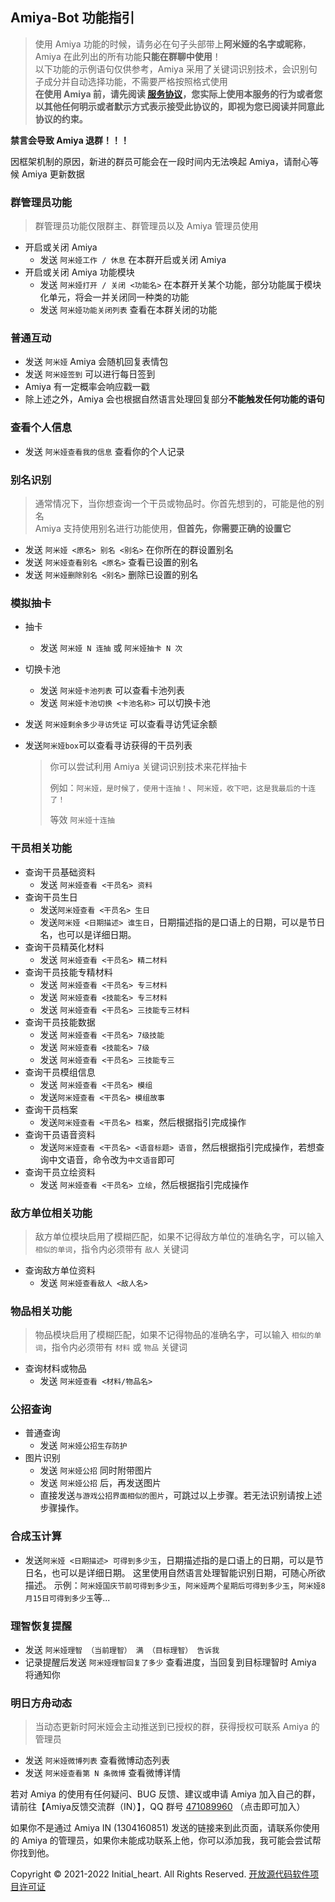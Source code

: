 ## Amiya-Bot 功能指引

> 使用 Amiya 功能的时候，请务必在句子头部带上**阿米娅的名字或昵称**，Amiya 在此列出的所有功能**只能在群聊中使用**！  
> 以下功能的示例语句仅供参考，Amiya 采用了关键词识别技术，会识别句子成分并自动选择功能，不需要严格按照格式使用  
> **在使用 Amiya 前，请先阅读 [服务协议](https://initeula.amiya.cn/)，您实际上使用本服务的行为或者您以其他任何明示或者默示方式表示接受此协议的，即视为您已阅读并同意此协议的约束。**

**禁言会导致 Amiya 退群！！！**

因框架机制的原因，新进的群员可能会在一段时间内无法唤起 Amiya，请耐心等候 Amiya 更新数据

### 群管理员功能

> 群管理员功能仅限群主、群管理员以及 Amiya 管理员使用

- 开启或关闭 Amiya
    - 发送 `阿米娅工作 / 休息` 在本群开启或关闭 Amiya
- 开启或关闭 Amiya 功能模块
    - 发送 `阿米娅打开 / 关闭 <功能名>` 在本群开关某个功能，部分功能属于模块化单元，将会一并关闭同一种类的功能
    - 发送 `阿米娅功能关闭列表` 查看在本群关闭的功能

### 普通互动

- 发送 `阿米娅` Amiya 会随机回复表情包
- 发送 `阿米娅签到` 可以进行每日签到
- Amiya 有一定概率会响应戳一戳
- 除上述之外，Amiya 会也根据自然语言处理回复部分**不能触发任何功能的语句**

### 查看个人信息

- 发送 `阿米娅查看我的信息` 查看你的个人记录

### 别名识别

> 通常情况下，当你想查询一个干员或物品时。你首先想到的，可能是他的别名<br>
> Amiya 支持使用别名进行功能使用，**但首先，你需要正确的设置它**

- 发送 `阿米娅 <原名> 别名 <别名>` 在你所在的群设置别名
- 发送 `阿米娅查看别名 <原名>` 查看已设置的别名
- 发送 `阿米娅删除别名 <别名>` 删除已设置的别名

### 模拟抽卡

- 抽卡
    - 发送 `阿米娅 N 连抽` 或 `阿米娅抽卡 N 次`
    
- 切换卡池
    - 发送 `阿米娅卡池列表` 可以查看卡池列表
    - 发送 `阿米娅卡池切换 <卡池名称>` 可以切换卡池
    
- 发送 `阿米娅剩余多少寻访凭证` 可以查看寻访凭证余额
- 发送`阿米娅box`可以查看寻访获得的干员列表

    > 你可以尝试利用 Amiya 关键词识别技术来花样抽卡
    >
    > 例如：`阿米娅，是时候了，使用十连抽！`、`阿米娅，收下吧，这是我最后的十连了！` 
    >
    > 等效 `阿米娅十连抽`

### 干员相关功能

- 查询干员基础资料
    - 发送 `阿米娅查看 <干员名> 资料`
- 查询干员生日
    - 发送`阿米娅查看 <干员名> 生日`
    - 发送`阿米娅 <日期描述> 谁生日`，日期描述指的是口语上的日期，可以是节日名，也可以是详细日期。
- 查询干员精英化材料
    - 发送 `阿米娅查看 <干员名> 精二材料`
- 查询干员技能专精材料
    - 发送 `阿米娅查看 <干员名> 专三材料`
    - 发送 `阿米娅查看 <技能名> 专三材料`
    - 发送 `阿米娅查看 <干员名> 三技能专三材料`
- 查询干员技能数据
    - 发送 `阿米娅查看 <干员名> 7级技能`
    - 发送 `阿米娅查看 <技能名> 7级`
    - 发送 `阿米娅查看 <干员名> 三技能专三`
- 查询干员模组信息
    - 发送 `阿米娅查看 <干员名> 模组`
    - 发送`阿米娅查看 <干员名> 模组故事`
- 查询干员档案
    - 发送`阿米娅查看 <干员名> 档案`，然后根据指引完成操作
- 查询干员语音资料
    - 发送`阿米娅查看 <干员名> <语音标题> 语音`，然后根据指引完成操作，若想查询中文语音，命令改为`中文语音`即可
- 查询干员立绘资料
    - 发送 `阿米娅查看 <干员名> 立绘`，然后根据指引完成操作

### 敌方单位相关功能

> 敌方单位模块启用了模糊匹配，如果不记得敌方单位的准确名字，可以输入 `相似的单词`，指令内必须带有 `敌人` 关键词

- 查询敌方单位资料
    - 发送 `阿米娅查看敌人 <敌人名>`

### 物品相关功能

> 物品模块启用了模糊匹配，如果不记得物品的准确名字，可以输入 `相似的单词`，指令内必须带有 `材料` 或 `物品` 关键词

- 查询材料或物品
    - 发送 `阿米娅查看 <材料/物品名>`

### 公招查询

- 普通查询
    - 发送 `阿米娅公招生存防护`
- 图片识别
    - 发送 `阿米娅公招` 同时附带图片
    - 发送 `阿米娅公招` 后，再发送图片
    - 直接发送`与游戏公招界面相似的图片`，可跳过以上步骤。若无法识别请按上述步骤操作。

### 合成玉计算

- 发送`阿米娅 <日期描述> 可得到多少玉`，日期描述指的是口语上的日期，可以是节日名，也可以是详细日期。
这里使用自然语言处理智能识别日期，可随心所欲描述。
示例：`阿米娅国庆节前可得到多少玉`，`阿米娅两个星期后可得到多少玉`，`阿米娅8月15日可得到多少玉`等...

### 理智恢复提醒

- 发送 `阿米娅理智 （当前理智） 满 （目标理智） 告诉我`
- 记录提醒后发送 `阿米娅理智回复了多少` 查看进度，当回复到目标理智时 Amiya 将通知你

### 明日方舟动态

> 当动态更新时阿米娅会主动推送到已授权的群，获得授权可联系 Amiya 的管理员

- 发送 `阿米娅微博列表` 查看微博动态列表
- 发送 `阿米娅查看第 N 条微博` 查看微博详情

若对 Amiya 的使用有任何疑问、BUG 反馈、建议或申请 Amiya 加入自己的群，请前往【Amiya反馈交流群（IN）】，QQ 群号 [471089960](https://qm.qq.com/cgi-bin/qm/qr?k=XUBs5g7-vSZ5pihlFSpdg7g4h9KUy3Jy) （点击即可加入）

如果你不是通过 Amiya IN (1304160851) 发送的链接来到此页面，请联系你使用的 Amiya 的管理员，如果你未能成功联系上他，你可以添加我，我可能会尝试帮你找到他。  
  
  
  
Copyright © 2021-2022 Initial_heart. All Rights Reserved. [开放源代码软件项目许可证](https://initoslc.amiya.cn/)
